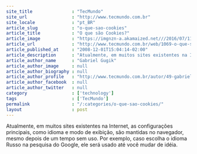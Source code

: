```yaml
---
site_title               : "TecMundo"
site_url                 : "http://www.tecmundo.com.br"
site_locale              : "pt_BR"
article_slug             : "o-que-sao-cookies"
article_title            : "O que são Cookies?"
article_image            : "https://imgnzn-a.akamaized.net///2016/07/11/11111909587098-t1200x480.jpg"
article_url              : "http://www.tecmundo.com.br/web/1069-o-que-sao-cookies-.htm"
article_published_at     : "2008-12-01T15:04:14-02:00"
article_description      : "Atualmente, em muitos sites existentes na Internet, as configurações principais, como idioma e modo de exibição, são mantidas no navegador, mesmo depois de um tempo sem uso. Por exemplo, caso escolha o idioma Russo na pesquisa do Google, ele será usado até você mudar de idéia."
article_author_name      : "Gabriel Gugik"
article_author_image     : null
article_author_biography : null
article_author_profile   : "http://www.tecmundo.com.br/autor/49-gabriel-gugik/"
article_author_facebook  : null
article_author_twitter   : null
category                 : ['technology']
tags                     : ['TecMundo']
permalink                : "/:categories/o-que-sao-cookies/"
layout                   : post
---
```


Atualmente, em muitos sites existentes na Internet, as configurações principais, como idioma e modo de exibição, são mantidas no navegador, mesmo depois de um tempo sem uso. Por exemplo, caso escolha o idioma Russo na pesquisa do Google, ele será usado até você mudar de idéia.

